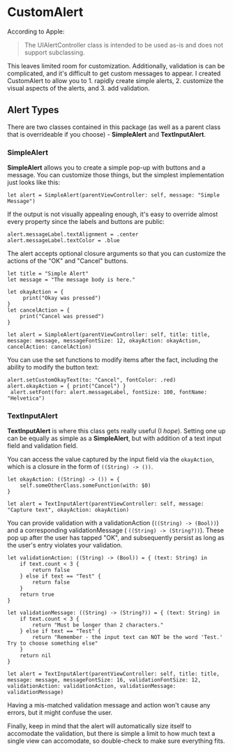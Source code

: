 # CustomAlert

According to Apple:
>The UIAlertController class is intended to be used as-is and does not support subclassing. 

This leaves limited room for customization. Additionally, validation is can be complicated, and it's difficult to get custom messages to appear. I created CustomAlert to allow you to 1. rapidly create simple alerts, 2. customize the visual aspects of the alerts, and 3. add validation.

## Alert Types

There are two classes contained in this package (as well as a parent class that is overrideable if you choose) - **SimpleAlert** and **TextInputAlert**.

### SimpleAlert

**SimpleAlert** allows you to create a simple pop-up with buttons and a message. You can customize those things, but the simplest implementation just looks like this:
```
let alert = SimpleAlert(parentViewController: self, message: "Simple Message")
```
If the output is not visually appealing enough, it's easy to override almost every property since the labels and buttons are public:
```
alert.messageLabel.textAlignment = .center
alert.messageLabel.textColor = .blue
```

The alert accepts optional closure arguments so that you can customize the actions of the "OK" and "Cancel" buttons.
```
let title = "Simple Alert"
let message = "The message body is here."

let okayAction = {
     print("Okay was pressed")
}
let cancelAction = {
    print("Cancel was pressed")
}
        
let alert = SimpleAlert(parentViewController: self, title: title, message: message, messageFontSize: 12, okayAction: okayAction, cancelAction: cancelAction)
```

You can use the set functions to modify items after the fact, including the ability to modify the button text:
```
alert.setCustomOkayText(to: "Cancel", fontColor: .red)
alert.okayAction = { print("Cancel") }
 alert.setFont(for: alert.messageLabel, fontSize: 100, fontName: "Helvetica")
```

### TextInputAlert

**TextInputAlert** is where this class gets really useful (I _hope_). Setting one up can be equally as simple as a **SimpleAlert**, but with addition of a text input field and validation field.

You can access the value captured by the input field via the `okayAction`, which is a closure in the form of `((String) -> ())`.
```
let okayAction: ((String) -> ()) = {
    self.someOtherClass.someFunction(with: $0)
}

let alert = TextInputAlert(parentViewController: self, message: "Capture text", okayAction: okayAction)
```
You can provide validation with a validationAction (`((String) -> (Bool))`) and a corresponding validationMessage ( `((String) -> (String?))`). These pop up after the user has tapped "OK", and subsequently persist as long as the user's entry violates your validation.
```
let validationAction: ((String) -> (Bool)) = { (text: String) in
    if text.count < 3 {
        return false
    } else if text == "Test" {
        return false
    }
    return true
}

let validationMessage: ((String) -> (String?)) = { (text: String) in
    if text.count < 3 {
        return "Must be longer than 2 characters."
    } else if text == "Test" {
        return "Remember - the input text can NOT be the word 'Test.' Try to choose something else"
    }
    return nil
}

let alert = TextInputAlert(parentViewController: self, title: title, message: message, messageFontSize: 16, validationFontSize: 12, validationAction: validationAction, validationMessage: validationMessage)
```
Having a mis-matched validation message and action won't cause any errors, but it might confuse the user. 

Finally, keep in mind that the alert will automatically size itself to accomodate the validation, but there is simple a limit to how much text a single view can accomodate, so double-check to make sure everything fits.
